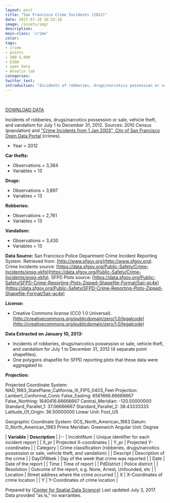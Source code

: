 ```yaml
---
layout: post
title: "San Francisco Crime Incidents (2012)"
date: 2017-07-18 16:52:16
image: /assets/img/
description:
main-class: 'crime'
color:
tags:
- crime
- points
- 500-5,000
- ESDA
- open data
- Anselin lab
categories:
twitter_text:
introduction: "Incidents of robberies, drugs/narcotics possession or sale, vehicle theft, and vandalism in San Francisco (06-12/2012)."
---
```

<div id="root" data-geojson="../data/SFcartheft_july12.geojson"></div>

<br>



[DOWNLOAD DATA](../data/SFCrime_July_Dec2012.zip)

Incidents of robberies, drugs/narcotics possession or sale, vehicle theft, and vandalism for July 1 to December 31, 2012. Sources: 2010 Census (population) and ["Crime Incidents from 1 Jan 2003", City of San Francisco Open Data Portal](https://data.sfgov.org/Public-Safety/Map-Crime-Incidents-from-1-Jan-2003/gxxq-x39z) (crimes).

* Year = 2012

**Car thefts:**
* Observations = 3,384
* Variables = 13

**Drugs:**
* Observations = 3,897
* Variables = 13

**Robberies:**
* Observations = 2,761
* Variables = 13

**Vandalism:**
* Observations = 3,430
* Variables = 13

**Data Source:** 
San Francisco Police Department Crime Incident Reporting System. Retrieved from: [http://www.sfgov.org](http://www.sfgov.org). Crime Incidents source: [https://data.sfgov.org/Public-Safety/Crime-Incidents/snsg-xkfg](https://data.sfgov.org/Public-Safety/Crime-Incidents/snsg-xkfg). SFPD Plots source: [https://data.sfgov.org/Public-Safety/SFPD-Crime-Reporting-Plots-Zipped-Shapefile-Format/5aii-qc4e](https://data.sfgov.org/Public-Safety/SFPD-Crime-Reporting-Plots-Zipped-Shapefile-Format/5aii-qc4e)

**License:**
* Creative Commons license (CC0 1.0 Universal). [http://creativecommons.org/publicdomain/zero/1.0/legalcode](http://creativecommons.org/publicdomain/zero/1.0/legalcode)

**Data Extracted on January 10, 2013:**
* Incidents of robberies, drugs/narcotics possession or sale, vehicle theft, and vandalism for July 1 to December 31, 2012 (4 separate point shapefiles).
* One polygons shapefile for SFPD reporting plots that these data were aggregated to.

**Projection:**

Projected Coordinate System:	NAD_1983_StatePlane_California_III_FIPS_0403_Feet
Projection:	Lambert_Conformal_Conic
False_Easting:	6561666.66666667
False_Northing:	1640416.66666667
Central_Meridian:	-120.50000000
Standard_Parallel_1:	37.06666667
Standard_Parallel_2:	38.43333333
Latitude_Of_Origin:	36.50000000
Linear Unit: 	Foot_US

Geographic Coordinate System:	GCS_North_American_1983
Datum: 	D_North_American_1983
Prime Meridian: 	Greenwich
Angular Unit: 	Degree

| **Variable** | **Description** |
|--
|	IncidntNum	|	Unique identifier for each incident report	|
|	X_pr	|	Projected X-coordinates	|
|	Y_pr	|	Projected Y-coordinates	|
|	Category	|	Crime classification (robberies, drugs/narcotics possession or sale, vehicle theft, and vandalism)	|
|	Descript	|	Description of the crime	|
|	DayOfWeek	|	Day of the week that crime was reported	|
|	Date	|	Date of the report	|
|	Time	|	Time of report	|
|	PdDistrict	|	Police district	|
|	Resolution	|	Outcome of the report, e.g. None, Arrest, Unfounded, etc	|
|	Location	|	Street address where the crime occurred	|
|	X	|	X-Coordinates of crime location	|
|	Y	|	Y-Coordinates of crime location	|


Prepared by ([Center for Spatial Data Science](https://spatial.uchicago.edu/))
Last updated July 3, 2017. Data provided "as is," no warranties.
